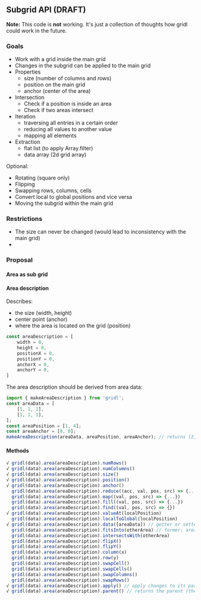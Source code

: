## Subgrid API (DRAFT)

**Note:** This code is **not** working. It's just a collection of thoughts how gridl could work in the future.

### Goals

* Work with a grid inside the main grid 
* Changes in the subgrid can be applied to the main grid
* Properties
    * size (number of columns and rows)
    * position on the main grid
    * anchor (center of the area)
* Intersection
    * Check if a position is inside an area
    * Check if two areas intersect
* Iteration
    * traversing all entries in a certain order
    * reducing all values to another value
    * mapping all elements
* Extraction
    * flat list (to apply Array.filter)
    * data array (2d grid array)


Optional:

* Rotating (square only)
* Flipping
* Swapping rows, columns, cells
* Convert local to global positions and vice versa
* Moving the subgrid within the main grid



### Restrictions

* The size can never be changed (would lead to inconsistency with the main grid)
* 

### Proposal

#### Area as sub grid




#### Area description

Describes:

* the size (width, height)
* center point (anchor)
* where the area is located on the grid (position)

```javascript
const areaDescription = [
    width = 0,
    height = 0,
    positionX = 0,
    positionY = 0,
    anchorX = 0,
    anchorY = 0,
]
```

The area description should be derived from area data:

```javascript
import { makeAreaDescription } from 'gridl';
const areaData = [
    [1, 1, 1],
    [1, 1, 1],
];
const areaPosition = [1, 4];
const areaAnchor = [0, 0];
makeAreaDescription(areaData, areaPosition, areaAnchor); // returns [2,3,1,4,0,0]
``` 

#### Methods

```javascript
√ gridl(data).area(areaDescription).numRows()
√ gridl(data).area(areaDescription).numColumns()
√ gridl(data).area(areaDescription).size()
√ gridl(data).area(areaDescription).position()
√ gridl(data).area(areaDescription).anchor()
  gridl(data).area(areaDescription).reduce((acc, val, pos, src) => {...})
  gridl(data).area(areaDescription).map((val, pos, src) => {...})
  gridl(data).area(areaDescription).fill((val, pos, src) => {...})
  gridl(data).area(areaDescription).find((val, pos, src) => {})
√ gridl(data).area(areaDescription).valueAt(localPosition)
  gridl(data).area(areaDescription).localToGlobal(localPosition)
√ gridl(data).area(areaDescription).data([areaData]) // getter or setter
  gridl(data).area(areaDescription).fitsInto(otherArea) // former: areaFits(otherArea, anchor)
  gridl(data).area(areaDescription).intersectsWith(otherArea)
  gridl(data).area(areaDescription).flipX()
  gridl(data).area(areaDescription).flipY()
  gridl(data).area(areaDescription).column(x)
  gridl(data).area(areaDescription).row(y)
  gridl(data).area(areaDescription).swapCell()
  gridl(data).area(areaDescription).swapCells()
  gridl(data).area(areaDescription).swapColumns()
  gridl(data).area(areaDescription).swapRows()
√ gridl(data).area(areaDescription).apply() // apply changes to its parent (the gridl instance)
√ gridl(data).area(areaDescription).parent() // returns the parent (the gridl instance)
  
```
